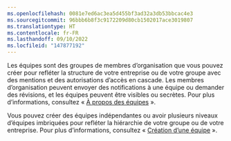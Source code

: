```yaml
---
ms.openlocfilehash: 0081e7ed6ac3ea5d455bf3ad32a3db53bbcac4e3
ms.sourcegitcommit: 96bbb6b8f3c9172209d80cb1502017ace3019807
ms.translationtype: HT
ms.contentlocale: fr-FR
ms.lasthandoff: 09/10/2022
ms.locfileid: "147877192"
---
```

Les équipes sont des groupes de membres d’organisation que vous pouvez créer pour refléter la structure de votre entreprise ou de votre groupe avec des mentions et des autorisations d’accès en cascade. Les membres d’organisation peuvent envoyer des notifications à une équipe ou demander des révisions, et les équipes peuvent être visibles ou secrètes. Pour plus d’informations, consultez « [À propos des équipes](/organizations/organizing-members-into-teams/about-teams) ».

Vous pouvez créer des équipes indépendantes ou avoir plusieurs niveaux d’équipes imbriquées pour refléter la hiérarchie de votre groupe ou de votre entreprise. Pour plus d’informations, consultez « [Création d’une équipe](/organizations/organizing-members-into-teams/creating-a-team) ».
